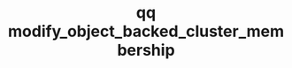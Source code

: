 ---
category: modify
command: modify_object_backed_cluster_membership
optional_options:
- alternate: []
  help: 'The node ips and fault domains of the new and existing nodes expected to
    remain in

    the cluster after the modification. Parsed as comma delimited tuples <ip-1>,<fault

    domain-1> <ip-2>,<fault domain-2>...To specify a non-fault domain aware cluster,

    provide None in place of the fault domain ids <ip-1>,None <ip-2>,None

    <ip-3>,None...The fault domain of an existing node cannot be changed.

    '
  name: --node-ips-and-fault-domains
  required: false
- alternate: []
  help: Begin the cluster modification operation without asking for confirmation.
  name: --batch
  required: false
- alternate: []
  help: 'Validate the cluster modification operation and return information about
    the

    resulting cluster. When you use this flag, Qumulo Core does not perform the cluster

    modification.

    '
  name: --dry-run
  required: false
permalink: /qq-cli-command-guide/modify/modify_object_backed_cluster_membership.html
positional_options: []
sidebar: qq_cli_command_reference_sidebar
summary: This section explains how to use the <code>qq modify_object_backed_cluster_membership</code>
  command.
synopsis: Modify the membership of an object backed cluster by specifying the desired
  list of nodes expected to be part of the cluster after the modification. The nodes
  to be added, removed, or replaced are implicitly derived using the specified target
  membership and the current membership of the cluster.
title: qq modify_object_backed_cluster_membership
usage: qq modify_object_backed_cluster_membership [-h] --node-ips-and-fault-domains
  NODE_IPS_AND_FAULT_DOMAINS [NODE_IPS_AND_FAULT_DOMAINS ...] [--batch] [--dry-run]
zendesk_source: qq CLI Command Guide

---